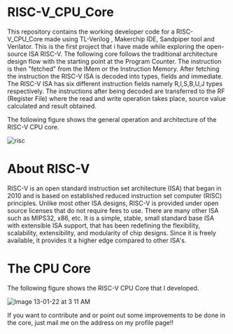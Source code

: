 # RISC-V_CPU_Core
This repository contains the  working developer code for a RISC-V_CPU_Core made using TL-Verilog , Makerchip IDE, Sandpiper tool and Verilator. This is the first project that i have made while exploring the open-source ISA RISC-V. 
The following core follows the traditional architecture design flow with the starting point at the Program Counter. The instruction is then "fetched" from the IMem or the Instruction Memory. After fetching the instruction the RISC-V ISA is decoded into types, fields and immediate. The RISC-V ISA has six different instruction fields namely R,I,S,B,U,J types respectively. The instructions after being decoded are transferred to the RF (Register File) where the read and write operation takes place, source value calculated and result obtained.

The following figure shows the general operation and architecture of the RISC-V CPU core.

![risc](https://user-images.githubusercontent.com/85869106/149224598-85653c5b-d0be-44b8-8c85-0c21b856141f.jpg)

# About RISC-V
RISC-V is an open standard instruction set architecture (ISA) that began in 2010 and is based on established reduced instruction set computer (RISC) principles. Unlike most other ISA designs, RISC-V is provided under open source licenses that do not require fees to use. There are many other ISA such as MIPS32, x86, etc.
It is a simple, stable, small standard base ISA with extensible ISA support, that has been redefining the flexibility, scalability, extensibility, and modularity of chip designs. Since it is freely available, it provides it a higher edge compared to other ISA's.

# The CPU Core

The following figure shows the RISC-V CPU Core that I developed.

![Image 13-01-22 at 3 11 AM](https://user-images.githubusercontent.com/85869106/149225748-e6fad9c9-7417-4093-9179-8451522d702c.jpg)

If you want to contribute and or point out some improvements to be done in the core, just mail me on the address on my profile page!!
